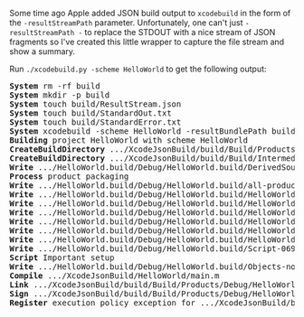 Some time ago Apple added JSON build output to `xcodebuild` in the form of the `-resultStreamPath` parameter.
Unfortunately, one can't just `-resultStreamPath -` to replace the STDOUT with a nice stream of JSON fragments so I've created this little wrapper to capture the file stream and show a summary.

Run `./xcodebuild.py -scheme HelloWorld` to get the following output:

<pre>
<b>System</b> rm -rf build
<b>System</b> mkdir -p build
<b>System</b> touch build/ResultStream.json
<b>System</b> touch build/StandardOut.txt
<b>System</b> touch build/StandardError.txt
<b>System</b> xcodebuild -scheme HelloWorld -resultBundlePath build/Result.xcresult -resultStreamPath build/ResultStream.json -derivedDataPath build -resultBundleVersion 3
<b>Building</b> project HelloWorld with scheme HelloWorld
<b>CreateBuildDirectory</b> .../XcodeJsonBuild/build/Build/Products
<b>CreateBuildDirectory</b> .../XcodeJsonBuild/build/Build/Intermediates.noindex
<b>Write</b> .../HelloWorld.build/Debug/HelloWorld.build/DerivedSources/Entitlements.plist
<b>Process</b> product packaging
<b>Write</b> .../HelloWorld.build/Debug/HelloWorld.build/all-product-headers.yaml
<b>Write</b> .../HelloWorld.build/Debug/HelloWorld.build/HelloWorld-project-headers.hmap
<b>Write</b> .../HelloWorld.build/Debug/HelloWorld.build/HelloWorld.hmap
<b>Write</b> .../HelloWorld.build/Debug/HelloWorld.build/HelloWorld-all-non-framework-target-headers.hmap
<b>Write</b> .../HelloWorld.build/Debug/HelloWorld.build/HelloWorld-generated-files.hmap
<b>Write</b> .../HelloWorld.build/Debug/HelloWorld.build/HelloWorld-own-target-headers.hmap
<b>Write</b> .../HelloWorld.build/Debug/HelloWorld.build/HelloWorld-all-target-headers.hmap
<b>Write</b> .../HelloWorld.build/Debug/HelloWorld.build/Script-0694AC5625D97995007E9D22.sh
<b>Script</b> Important setup
<b>Write</b> .../HelloWorld.build/Debug/HelloWorld.build/Objects-normal/x86_64/HelloWorld.LinkFileList
<b>Compile</b> .../XcodeJsonBuild/HelloWorld/main.m
<b>Link</b> .../XcodeJsonBuild/build/Build/Products/Debug/HelloWorld
<b>Sign</b> .../XcodeJsonBuild/build/Build/Products/Debug/HelloWorld
<b>Register</b> execution policy exception for .../XcodeJsonBuild/build/Build/Products/Debug/HelloWorld
</pre>
